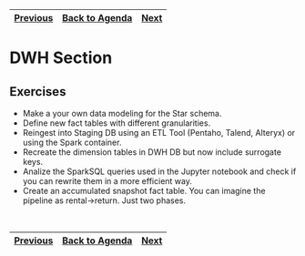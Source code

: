 | [Previous](./03-DWH-Facts.md)  | [Back to Agenda](./DWH_Index.md)  |   [Next](./05-DWH-References.md) |
| :---------|:----------:|---------: |

# DWH Section

## Exercises

- Make a your own data modeling for the Star schema.
- Define new fact tables with different granularities.
- Reingest into Staging DB using an ETL Tool (Pentaho, Talend, Alteryx) or using the Spark container.
- Recreate the dimension tables in DWH DB but now include surrogate keys.
- Analize the SparkSQL queries used in the Jupyter notebook and check if you can rewrite them in a more efficient way.
- Create an accumulated snapshot fact table. You can imagine the pipeline as rental->return. Just two phases.

&nbsp;

| [Previous](./03-DWH-Facts.md)  | [Back to Agenda](./DWH_Index.md)  |   [Next](./05-DWH-References.md) |
| :---------|:----------:|---------: |